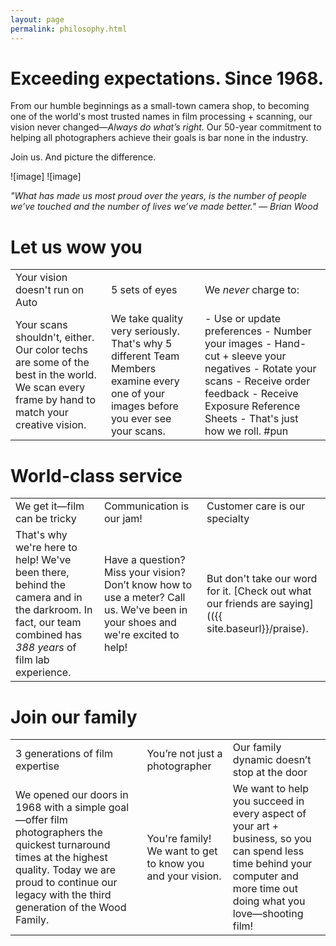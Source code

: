 ```yaml
---
layout: page
permalink: philosophy.html
---
```

<style>
.tablelines th {
    border-bottom: 2px solid black;
    padding: .3em 1em .3em 1em;
}
.tablelines td {
    border-bottom: 1px solid black;
    padding: .3em 1em .3em 1em;
}
.tablelines tr:last-child td {
    border: none;
}
ol, ul {
    padding-left: 3em;
}
p {
    margin-bottom: 0;
}
.entry h1 {
    border-bottom: 1px solid #ccc;
    color: #757575;
    font-size: 2.8em;
    font-weight: 300;
}
.entry h2 {
    font-size: 1.5em;
    font-weight: 300;
    color: #757575;
}
</style>

# Exceeding expectations. Since 1968.

From our humble beginnings as a small-town camera shop, to becoming one of the world's most trusted names in film processing + scanning, our vision never changed—*Always do what’s right.* Our 50-year commitment to helping all photographers achieve their goals is bar none in the industry.  
  
Join us. And picture the difference.  

![image] ![image]  
  
*"What has made us most proud over the years, is the number of people we’ve touched and the number of lives we’ve made better." — Brian Wood*  

# Let us wow you   
| | | |
| :--- | :--- | :--- |
| Your vision doesn't run on Auto | 5 sets of eyes | We *never* charge to: |
| Your scans shouldn't, either. Our color techs are some of the best in the world. We scan every frame by hand to match your creative vision. | We take quality very seriously. That's why 5 different Team Members examine every one of your images before you ever see your scans. | - Use or update preferences - Number your images - Hand-cut + sleeve your negatives - Rotate your scans - Receive order feedback - Receive Exposure Reference Sheets - That's just how we roll. #pun |
  
# World-class service
| | | |
| :--- | :--- | :--- |
| We get it—film can be tricky | Communication is our jam! | Customer care is our specialty |
| That's why we're here to help! We've been there, behind the camera and in the darkroom. In fact, our team combined has *388 years* of film lab experience. | Have a question? Miss your vision? Don’t know how to use a meter? Call us. We've been in your shoes and we're excited to help! | But don't take our word for it. [Check out what our friends are saying](({{ site.baseurl}}/praise). |

# Join our family
| | | |
| :--- | :--- | :--- |
| 3 generations of film expertise  | You’re not just a photographer | Our family dynamic doesn’t stop at the door |
| We opened our doors in 1968 with a simple goal—offer film photographers the quickest turnaround times at the highest quality. Today we are proud to continue our legacy with the third generation of the Wood Family. | You're family! We want to get to know you and your vision. | We want to help you succeed in every aspect of your art + business, so you can spend less time behind your computer and more time out doing what you love—shooting film! |
